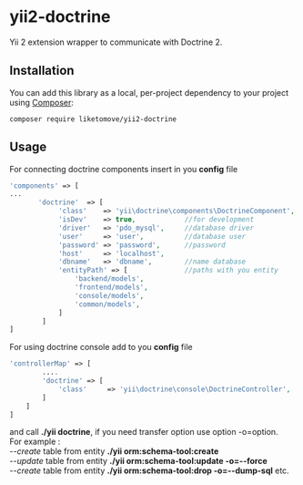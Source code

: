 # yii2-doctrine
Yii 2 extension wrapper to communicate with Doctrine 2.
## Installation
You can add this library as a local, per-project dependency to your project using [Composer](https://getcomposer.org/):

    composer require liketomove/yii2-doctrine
    
## Usage ##
For connecting doctrine components insert in you **config** file
 ```php
'components' => [
...
        'doctrine'  => [
             'class'    => 'yii\doctrine\components\DoctrineComponent',
             'isDev'    => true,            //for development 
             'driver'   => 'pdo_mysql',     //database driver
             'user'     => 'user',          //database user
             'password' => 'password',      //password
             'host'     => 'localhost',     
             'dbname'   => 'dbname',        //name database
             'entityPath' => [              //paths with you entity
                 'backend/models',
                 'frontend/models',
                 'console/models',
                 'common/models',
             ]
         ]
]
 ```

For using doctrine console add to you **config** file 
```PHP
'controllerMap' => [
        ....
        'doctrine' => [
            'class'     => 'yii\doctrine\console\DoctrineController',
        ]
    ]
]
```
and call **./yii doctrine**, if you need transfer option use option -o=option.<br>
For example : <br>
    --_create_ table from entity **./yii orm:schema-tool:create** <br>
    --_update_ table from entity **./yii orm:schema-tool:update -o=--force** <br>
    --_create_ table from entity **./yii orm:schema-tool:drop -o=--dump-sql** etc.

